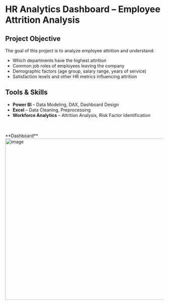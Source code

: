 # HR Analytics Dashboard – Employee Attrition Analysis

## Project Objective
The goal of this project is to analyze employee attrition and understand:
- Which departments have the highest attrition
- Common job roles of employees leaving the company
- Demographic factors (age group, salary range, years of service)
- Satisfaction levels and other HR metrics influencing attrition
  
## Tools & Skills
- **Power BI** – Data Modeling, DAX, Dashboard Design  
- **Excel** – Data Cleaning, Preprocessing  
- **Workforce Analytics** – Attrition Analysis, Risk Factor Identification  
<br>
<br>
**Dashboard**
<img width="906" height="512" alt="image" src="https://github.com/user-attachments/assets/a0d0aeb5-b047-4c92-94f5-c9ff25a6adb7" />


